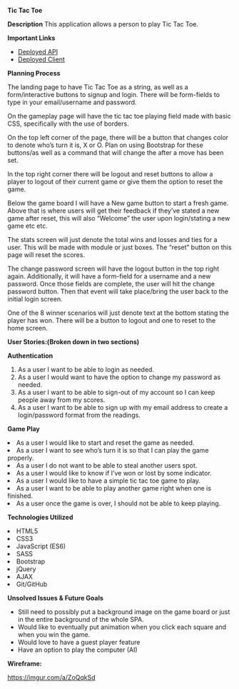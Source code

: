 **Tic Tac Toe**

**Description**
This application allows a person to play Tic Tac Toe.

**Important Links**

- [Deployed API](https://bhmdev.github.io/tictactoe/)
- [Deployed Client](https://github.com/bhmdev/tictactoe)

**Planning Process**

The landing page to have Tic Tac Toe as a string, as well as a form/interactive buttons to signup and login. There will be form-fields to type in your email/username and password.

On the gameplay page will have the tic tac toe playing field made with basic CSS, specifically with the use of borders.

On the top left corner of the page, there will be a button that changes color to denote who’s turn it is, X or O. Plan on using Bootstrap for these buttons/as well as a command that will change the after a move has been set.

In the top right corner there will be logout and reset buttons to allow a player to logout of their current game or give them the option to reset the game.

Below the game board I will have a New game button to start a fresh game. Above that is where users will get their feedback if they’ve stated a new game after reset, this will also “Welcome” the user upon login/stating a new game etc etc.

The stats screen will just denote the total wins and losses and ties for a user. This will be made with module or just boxes. The “reset” button on this page will reset the scores.

The change password screen will have the logout button in the top right again. Additionally, it will have a form-field for a username and a new password. Once those fields are complete, the user will hit the change password button. Then that event will take place/bring the user back to the initial login screen.

One of the 8 winner scenarios will just denote text at the bottom stating the player has won. There will be a button to logout and one to reset to the home screen.

**User Stories:(Broken down in two sections)**

**Authentication**
<ol>
<li>As a user I want to be able to login as needed.</li>
<li>As a user I would want to have the option to change my password as needed.</li>
<li>As a user I want to be able to sign-out of my account so I can keep people away from my scores.</li>
<li>As a user I want to be able to sign up with my email address to create a login/password format from the readings.</li>
</ol>

**Game Play**
</li>
<li>As a user I would like to start and reset the game as needed.</li>
<li>As a user I want to see who’s turn it is so that I can play the game properly.</li>
<li>As a user I do not want to be able to steal another users spot.</li>
<li>As a user I would like to know if I’ve won or lost by some indicator.</li>
<li>As a user I would like to have a simple tic tac toe game to play.</li>
<li>As a user I want to be able to play another game right when one is finished.</li>
<li>As a user once the game is over, I should not be able to keep playing.
</ol>

**Technologies Utilized**

</li>
<li>HTML5</li>
<li>CSS3</li>
<li>JavaScript (ES6)</li>
<li>SASS</li>
<li>Bootstrap</li>
<li>jQuery</li>
<li>AJAX</li>
<li>Git/GitHub</li>
</li>

**Unsolved Issues & Future Goals**

- Still need to possibly put a background image on the game board or just in the entire background of the whole SPA.
- Would like to eventually put animation when you click each square and when you win the game.
- Would love to have a guest player feature
- Have an option to play the computer (AI)


**Wireframe:**

https://imgur.com/a/ZoQqkSd
